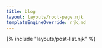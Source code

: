```yaml
---
title: blog
layout: layouts/root-page.njk
templateEngineOverride: njk,md
---
```


{% include "layouts/post-list.njk" %}